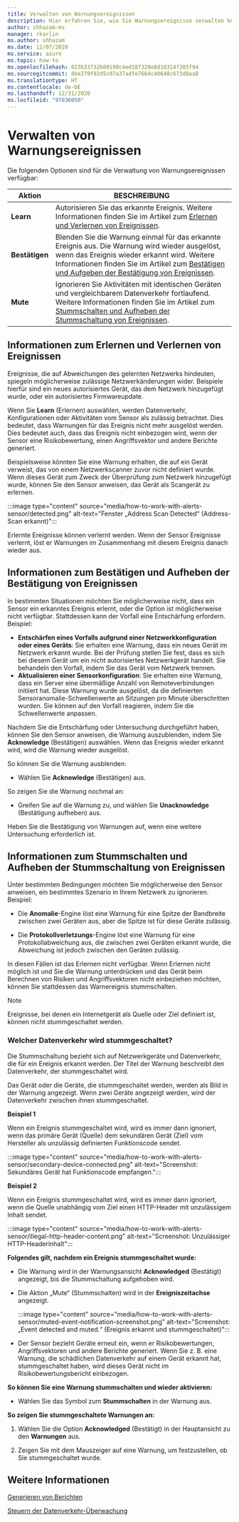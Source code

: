 ```yaml
---
title: Verwalten von Warnungsereignissen
description: Hier erfahren Sie, wie Sie Warnungsereignisse verwalten können, die im Netzwerk erkannt werden.
author: shhazam-ms
manager: rkarlin
ms.author: shhazam
ms.date: 12/07/2020
ms.service: azure
ms.topic: how-to
ms.openlocfilehash: 023b33732b80198c4ed187328e8d18314f385f94
ms.sourcegitcommit: 8be279f92d5c07a37adfe766dc40648c673d8aa8
ms.translationtype: HT
ms.contentlocale: de-DE
ms.lasthandoff: 12/31/2020
ms.locfileid: "97836050"
---
```

# <a name="manage-alert-events"></a>Verwalten von Warnungsereignissen

Die folgenden Optionen sind für die Verwaltung von Warnungsereignissen verfügbar:

 | Aktion | BESCHREIBUNG |
 |--|--|
 | **Learn** | Autorisieren Sie das erkannte Ereignis. Weitere Informationen finden Sie im Artikel zum [Erlernen und Verlernen von Ereignissen](#about-learning-and-unlearning-events). |
 | **Bestätigen** | Blenden Sie die Warnung einmal für das erkannte Ereignis aus. Die Warnung wird wieder ausgelöst, wenn das Ereignis wieder erkannt wird. Weitere Informationen finden Sie im Artikel zum [Bestätigen und Aufgeben der Bestätigung von Ereignissen](#about-acknowledging-and-unacknowledging-events). |
 | **Mute** | Ignorieren Sie Aktivitäten mit identischen Geräten und vergleichbarem Datenverkehr fortlaufend. Weitere Informationen finden Sie im Artikel zum [Stummschalten und Aufheben der Stummschaltung von Ereignissen](#about-muting-and-unmuting-events). |

## <a name="about-learning-and-unlearning-events"></a>Informationen zum Erlernen und Verlernen von Ereignissen

Ereignisse, die auf Abweichungen des gelernten Netzwerks hindeuten, spiegeln möglicherweise zulässige Netzwerkänderungen wider. Beispiele hierfür sind ein neues autorisiertes Gerät, das dem Netzwerk hinzugefügt wurde, oder ein autorisiertes Firmwareupdate.

Wenn Sie **Learn** (Erlernen) auswählen, werden Datenverkehr, Konfigurationen oder Aktivitäten vom Sensor als zulässig betrachtet. Dies bedeutet, dass Warnungen für das Ereignis nicht mehr ausgelöst werden. Dies bedeutet auch, dass das Ereignis nicht einbezogen wird, wenn der Sensor eine Risikobewertung, einen Angriffsvektor und andere Berichte generiert.

Beispielsweise könnten Sie eine Warnung erhalten, die auf ein Gerät verweist, das von einem Netzwerkscanner zuvor nicht definiert wurde. Wenn dieses Gerät zum Zweck der Überprüfung zum Netzwerk hinzugefügt wurde, können Sie den Sensor anweisen, das Gerät als Scangerät zu erlernen.

:::image type="content" source="media/how-to-work-with-alerts-sensor/detected.png" alt-text="Fenster „Address Scan Detected“ (Address-Scan erkannt)":::

Erlernte Ereignisse können verlernt werden. Wenn der Sensor Ereignisse verlernt, löst er Warnungen im Zusammenhang mit diesem Ereignis danach wieder aus.

## <a name="about-acknowledging-and-unacknowledging-events"></a>Informationen zum Bestätigen und Aufheben der Bestätigung von Ereignissen

In bestimmten Situationen möchten Sie möglicherweise nicht, dass ein Sensor ein erkanntes Ereignis erlernt, oder die Option ist möglicherweise nicht verfügbar. Stattdessen kann der Vorfall eine Entschärfung erfordern. Beispiel:

- **Entschärfen eines Vorfalls aufgrund einer Netzwerkkonfiguration oder eines Geräts**: Sie erhalten eine Warnung, dass ein neues Gerät im Netzwerk erkannt wurde. Bei der Prüfung stellen Sie fest, dass es sich bei diesem Gerät um ein nicht autorisiertes Netzwerkgerät handelt. Sie behandeln den Vorfall, indem Sie das Gerät vom Netzwerk trennen.
- **Aktualisieren einer Sensorkonfiguration**: Sie erhalten eine Warnung, dass ein Server eine übermäßige Anzahl von Remoteverbindungen initiiert hat. Diese Warnung wurde ausgelöst, da die definierten Sensoranomalie-Schwellenwerte an Sitzungen pro Minute überschritten wurden. Sie können auf den Vorfall reagieren, indem Sie die Schwellenwerte anpassen.

Nachdem Sie die Entschärfung oder Untersuchung durchgeführt haben, können Sie den Sensor anweisen, die Warnung auszublenden, indem Sie **Acknowledge** (Bestätigen) auswählen. Wenn das Ereignis wieder erkannt wird, wird die Warnung wieder ausgelöst.

So können Sie die Warnung ausblenden:

  - Wählen Sie **Acknowledge** (Bestätigen) aus.

So zeigen Sie die Warnung nochmal an:

  - Greifen Sie auf die Warnung zu, und wählen Sie **Unacknowledge** (Bestätigung aufheben) aus.

Heben Sie die Bestätigung von Warnungen auf, wenn eine weitere Untersuchung erforderlich ist.

## <a name="about-muting-and-unmuting-events"></a>Informationen zum Stummschalten und Aufheben der Stummschaltung von Ereignissen

Unter bestimmten Bedingungen möchten Sie möglicherweise den Sensor anweisen, ein bestimmtes Szenario in Ihrem Netzwerk zu ignorieren. Beispiel:

  - Die **Anomalie**-Engine löst eine Warnung für eine Spitze der Bandbreite zwischen zwei Geräten aus, aber die Spitze ist für diese Geräte zulässig.

  - Die **Protokollverletzungs**-Engine löst eine Warnung für eine Protokollabweichung aus, die zwischen zwei Geräten erkannt wurde, die Abweichung ist jedoch zwischen den Geräten zulässig.

In diesen Fällen ist das Erlernen nicht verfügbar. Wenn Erlernen nicht möglich ist und Sie die Warnung unterdrücken und das Gerät beim Berechnen von Risiken und Angriffsvektoren nicht einbeziehen möchten, können Sie stattdessen das Warnereignis stummschalten.

> [!NOTE] 
> Ereignisse, bei denen ein Internetgerät als Quelle oder Ziel definiert ist, können nicht stummgeschaltet werden.

### <a name="what-traffic-is-muted"></a>Welcher Datenverkehr wird stummgeschaltet?

Die Stummschaltung bezieht sich auf Netzwerkgeräte und Datenverkehr, die für ein Ereignis erkannt werden. Der Titel der Warnung beschreibt den Datenverkehr, der stummgeschaltet wird.

Das Gerät oder die Geräte, die stummgeschaltet werden, werden als Bild in der Warnung angezeigt. Wenn zwei Geräte angezeigt werden, wird der Datenverkehr zwischen ihnen stummgeschaltet.

**Beispiel 1**

Wenn ein Ereignis stummgeschaltet wird, wird es immer dann ignoriert, wenn das primäre Gerät (Quelle) dem sekundären Gerät (Ziel) vom Hersteller als unzulässig definierten Funktionscode sendet.

:::image type="content" source="media/how-to-work-with-alerts-sensor/secondary-device-connected.png" alt-text="Screenshot: Sekundäres Gerät hat Funktionscode empfangen.":::

**Beispiel 2**

Wenn ein Ereignis stummgeschaltet wird, wird es immer dann ignoriert, wenn die Quelle unabhängig vom Ziel einen HTTP-Header mit unzulässigem Inhalt sendet.

:::image type="content" source="media/how-to-work-with-alerts-sensor/illegal-http-header-content.png" alt-text="Screenshot: Unzulässiger HTTP-Headerinhalt":::

**Folgendes gilt, nachdem ein Ereignis stummgeschaltet wurde:**

- Die Warnung wird in der Warnungsansicht **Acknowledged** (Bestätigt) angezeigt, bis die Stummschaltung aufgehoben wird.

- Die Aktion „Mute“ (Stummschalten) wird in der **Ereigniszeitachse** angezeigt.

  :::image type="content" source="media/how-to-work-with-alerts-sensor/muted-event-notification-screenshot.png" alt-text="Screenshot: „Event detected and muted.“ (Ereignis erkannt und stummgeschaltet)":::

- Der Sensor bezieht Geräte erneut ein, wenn er Risikobewertungen, Angriffsvektoren und andere Berichte generiert. Wenn Sie z. B. eine Warnung, die schädlichen Datenverkehr auf einem Gerät erkannt hat, stummgeschaltet haben, wird dieses Gerät nicht im Risikobewertungsbericht einbezogen.

**So können Sie eine Warnung stummschalten und wieder aktivieren:**

- Wählen Sie das Symbol zum **Stummschalten** in der Warnung aus.

**So zeigen Sie stummgeschaltete Warnungen an:**

1. Wählen Sie die Option **Acknowledged** (Bestätigt) in der Hauptansicht zu den **Warnungen** aus.

2. Zeigen Sie mit dem Mauszeiger auf eine Warnung, um festzustellen, ob Sie stummgeschaltet wurde.  

## <a name="see-also"></a>Weitere Informationen

[Generieren von Berichten](how-to-generate-reports.md)

[Steuern der Datenverkehr-Überwachung](how-to-control-what-traffic-is-monitored.md)
